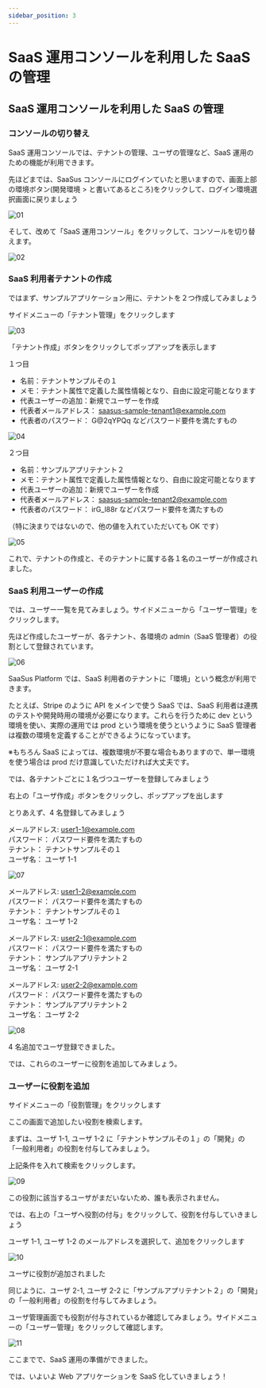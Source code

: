 ```yaml
---
sidebar_position: 3
---
```


# SaaS 運用コンソールを利用した SaaS の管理

## SaaS 運用コンソールを利用した SaaS の管理

### コンソールの切り替え

SaaS 運用コンソールでは、テナントの管理、ユーザの管理など、SaaS 運用のための機能が利用できます。

先ほどまでは、SaaSus コンソールにログインていたと思いますので、画面上部の環境ボタン(開発環境 > と書いてあるところ)をクリックして、ログイン環境選択画面に戻りましょう

![01](/img/tutorial/saas-management-using-the-saas-operation-console-01.png)

そして、改めて「SaaS 運用コンソール」をクリックして、コンソールを切り替えます。

![02](/img/tutorial/saas-management-using-the-saas-operation-console-02.png)

### SaaS 利用者テナントの作成

ではまず、サンプルアプリケーション用に、テナントを２つ作成してみましょう

サイドメニューの「テナント管理」をクリックします

![03](/img/tutorial/saas-management-using-the-saas-operation-console-03.png)

「テナント作成」ボタンをクリックしてポップアップを表示します

１つ目

- 名前：テナントサンプルその１
- メモ：テナント属性で定義した属性情報となり、自由に設定可能となります
- 代表ユーザーの追加：新規でユーザーを作成
- 代表者メールアドレス： [saasus-sample-tenant1@example.com](mailto:saasus-sample-tenant1@example.com)
- 代表者のパスワード： G@2qYPQq などパスワード要件を満たすもの

![04](/img/tutorial/saas-management-using-the-saas-operation-console-04.png)

２つ目

- 名前：サンプルアプリテナント２
- メモ：テナント属性で定義した属性情報となり、自由に設定可能となります
- 代表ユーザーの追加：新規でユーザーを作成
- 代表者メールアドレス： [saasus-sample-tenant2@example.com](mailto:saasus-sample-tenant2@example.com)
- 代表者のパスワード： irG_l88r などパスワード要件を満たすもの

（特に決まりではないので、他の値を入れていただいても OK です）

![05](/img/tutorial/saas-management-using-the-saas-operation-console-05.png)

これで、テナントの作成と、そのテナントに属する各１名のユーザーが作成されました。

### SaaS 利用ユーザーの作成

では、ユーザー一覧を見てみましょう。サイドメニューから「ユーザー管理」をクリックします。

先ほど作成したユーザーが、各テナント、各環境の admin（SaaS 管理者）の役割として登録されています。

![06](/img/tutorial/saas-management-using-the-saas-operation-console-06.png)

SaaSus Platform では、SaaS 利用者のテナントに「環境」という概念が利用できます。

たとえば、Stripe のように API をメインで使う SaaS では、SaaS 利用者は連携のテストや開発時用の環境が必要になります。これらを行うために dev という環境を使い、実際の運用では prod という環境を使うというように SaaS 管理者は複数の環境を定義することができるようになっています。

※もちろん SaaS によっては、複数環境が不要な場合もありますので、単一環境を使う場合は prod だけ意識していただければ大丈夫です。

では、各テナントごとに１名づつユーザーを登録してみましょう

右上の「ユーザ作成」ボタンをクリックし、ポップアップを出します

とりあえず、4 名登録してみましょう

メールアドレス: [user1-1@example.com](mailto:user1-1@example.com)  
パスワード： パスワード要件を満たすもの  
テナント： テナントサンプルその１  
ユーザ名： ユーザ 1-1

![07](/img/tutorial/saas-management-using-the-saas-operation-console-07.png)

メールアドレス: [user1-2@example.com](mailto:user1-2@example.com)  
パスワード： パスワード要件を満たすもの  
テナント： テナントサンプルその１  
ユーザ名： ユーザ 1-2

メールアドレス: [user2-1@example.com](mailto:user2-1@example.com)  
パスワード： パスワード要件を満たすもの  
テナント： サンプルアプリテナント２  
ユーザ名： ユーザ 2-1

メールアドレス: [user2-2@example.com](mailto:user2-2@example.com)  
パスワード： パスワード要件を満たすもの  
テナント： サンプルアプリテナント２  
ユーザ名： ユーザ 2-2

![08](/img/tutorial/saas-management-using-the-saas-operation-console-08.png)

4 名追加でユーザ登録できました。

では、これらのユーザーに役割を追加してみましょう。

### ユーザーに役割を追加

サイドメニューの「役割管理」をクリックします

ここの画面で追加したい役割を検索します。

まずは、ユーザ 1-1, ユーザ 1-2 に「テナントサンプルその１」の「開発」の「一般利用者」の役割を付与してみましょう。

上記条件を入れて検索をクリックします。

![09](/img/tutorial/saas-management-using-the-saas-operation-console-09.png)

この役割に該当するユーザがまだいないため、誰も表示されません。

では、右上の「ユーザへ役割の付与」をクリックして、役割を付与していきましょう

ユーザ 1-1, ユーザ 1-2 のメールアドレスを選択して、追加をクリックします

![10](/img/tutorial/saas-management-using-the-saas-operation-console-10.png)

ユーザに役割が追加されました

同じように、ユーザ 2-1, ユーザ 2-2 に「サンプルアプリテナント２」の「開発」の「一般利用者」の役割を付与してみましょう。

ユーザ管理画面でも役割が付与されているか確認してみましょう。サイドメニューの「ユーザー管理」をクリックして確認します。

![11](/img/tutorial/saas-management-using-the-saas-operation-console-11.png)

ここまでで、SaaS 運用の準備ができました。

では、いよいよ Web アプリケーションを SaaS 化していきましょう！
